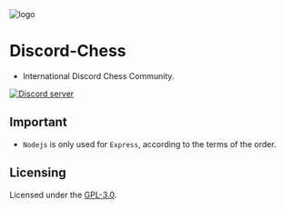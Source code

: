 <div>
    <img alt='logo' src="https://github.com/MineEjo/Discord-Chess/blob/master/app/src/assets/chess-logo-min.png?raw=true"/>
</div>

# Discord-Chess

- International Discord Chess Community.

<p>
    <a href="https://discord.gg/ZHpdPgBb54"><img src="https://discordapp.com/api/guilds/972911293092753429/widget.png?style=banner2" alt="Discord server"></a>
</p>

## Important

- `Nodejs` is only used for `Express`, according to the terms of the order.

## Licensing

Licensed under the [GPL-3.0](https://github.com/MineEjo/Discord-Chess/blob/master/LICENSE).
